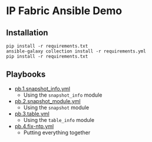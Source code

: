# IP Fabric Ansible Demo

## Installation

```
pip install -r requirements.txt
ansible-galaxy collection install -r requirements.yml
pip install -r requirements.txt
```

## Playbooks

- [pb.1.snapshot_info.yml](pb.1.snapshot_info.yml)
  - Using the `snapshot_info` module
- [pb.2.snapshot_module.yml](pb.2.snapshot_module.yml)
  - Using the `snapshot` module
- [pb.3.table.yml](pb.3.table.yml)
  - Using the `table_info` module
- [pb.4.fix-ntp.yml](pb.4.fix-ntp.yml)
  - Putting everything together


